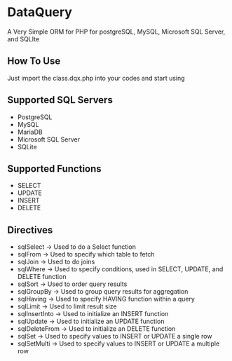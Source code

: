 # DataQuery
A Very Simple ORM for PHP for postgreSQL, MySQL, Microsoft SQL Server, and SQLIte

## How To Use
Just import the class.dqx.php into your codes and start using

## Supported SQL Servers
* PostgreSQL
* MySQL
* MariaDB
* Microsoft SQL Server
* SQLite

## Supported Functions
* SELECT
* UPDATE
* INSERT
* DELETE

## Directives
* sqlSelect -> Used to do a Select function
* sqlFrom -> Used to specify which table to fetch
* sqlJoin -> Used to do joins
* sqlWhere -> Used to specify conditions, used in SELECT, UPDATE, and DELETE function
* sqlSort -> Used to order query results
* sqlGroupBy -> Used to group query results for aggregation
* sqlHaving -> Used to specify HAVING function within a query
* sqlLimit -> Used to limit result size
* sqlInsertInto -> Used to initialize an INSERT function
* sqlUpdate -> Used to initialize an UPDATE function
* sqlDeleteFrom -> Used to initialize an DELETE function
* sqlSet -> Used to specify values to INSERT or UPDATE a single row
* sqlSetMulti -> Used to specify values to INSERT or UPDATE a multiple row
